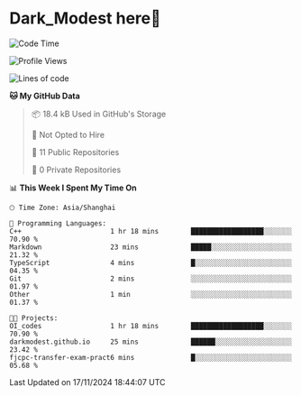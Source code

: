 # Dark_Modest here👋
<!--
<img align="left" src="https://github-readme-stats.vercel.app/api/top-langs/?username=DarkModest" height=255>
<img align="left" src="https://github-readme-stats.vercel.app/api?username=DarkModest&include_all_commits=true&count_private-true&custom_title=Dark_Modest'%20GitHub%20Stats&line_height=30&show_icons=true&hide_border=false&bg_color=ffffff&title_color=000000&icon_color=000000&text_color=463467"><br>
-->
<!--START_SECTION:waka-->
![Code Time](http://img.shields.io/badge/Code%20Time-167%20hrs%2030%20mins-blue)

![Profile Views](http://img.shields.io/badge/Profile%20Views-1-blue)

![Lines of code](https://img.shields.io/badge/From%20Hello%20World%20I%27ve%20Written-135.1%20thousand%20lines%20of%20code-blue)

**🐱 My GitHub Data** 

> 📦 18.4 kB Used in GitHub's Storage 
 > 
> 🚫 Not Opted to Hire
 > 
> 📜 11 Public Repositories 
 > 
> 🔑 0 Private Repositories 
 > 
📊 **This Week I Spent My Time On** 

```text
🕑︎ Time Zone: Asia/Shanghai

💬 Programming Languages: 
C++                      1 hr 18 mins        ██████████████████░░░░░░░   70.90 % 
Markdown                 23 mins             █████░░░░░░░░░░░░░░░░░░░░   21.32 % 
TypeScript               4 mins              █░░░░░░░░░░░░░░░░░░░░░░░░   04.35 % 
Git                      2 mins              ░░░░░░░░░░░░░░░░░░░░░░░░░   01.97 % 
Other                    1 min               ░░░░░░░░░░░░░░░░░░░░░░░░░   01.37 % 

🐱‍💻 Projects: 
OI_codes                 1 hr 18 mins        ██████████████████░░░░░░░   70.90 % 
darkmodest.github.io     25 mins             ██████░░░░░░░░░░░░░░░░░░░   23.42 % 
fjcpc-transfer-exam-pract6 mins              █░░░░░░░░░░░░░░░░░░░░░░░░   05.68 % 
```


 Last Updated on 17/11/2024 18:44:07 UTC
<!--END_SECTION:waka-->
